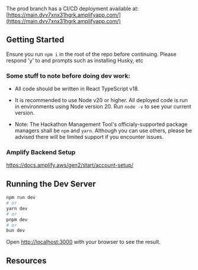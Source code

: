 The prod branch has a CI/CD deployment available at: [https://main.dvv7xnx31hgrk.amplifyapp.com/](https://main.dvv7xnx31hgrk.amplifyapp.com/)

## Getting Started

Ensure you run `npm i` in the root of the repo before continuing. Please respond 'y' to and prompts such as installing Husky, etc

### Some stuff to note before doing dev work:

- All code should be written in React TypeScript v18.

- It is recommended to use Node v20 or higher. All deployed code is run in environments using Node version 20. Run `node -v` to see your current version.

- Note: The Hackathon Management Tool's officialy-supported package managers shall be `npm` and `yarn`. Although you can use others, please be advised there will be limited support if you encounter issues.

### Amplify Backend Setup

https://docs.amplify.aws/gen2/start/account-setup/

## Running the Dev Server

```bash
npm run dev
# or
yarn dev
# or
pnpm dev
# or
bun dev
```

Open [http://localhost:3000](http://localhost:3000) with your browser to see the result.

## Resources
